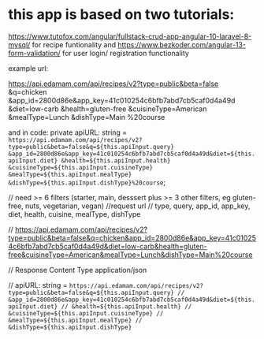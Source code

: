 # this app is based on two tutorials:
https://www.tutofox.com/angular/fullstack-crud-app-angular-10-laravel-8-mysql/ for recipe funtionality and
https://www.bezkoder.com/angular-13-form-validation/ for user login/ registration functionality



example url:

 https://api.edamam.com/api/recipes/v2?type=public&beta=false
 &q=chicken
 &app_id=2800d86e&app_key=41c010254c6bfb7abd7cb5caf0d4a49d
 &diet=low-carb
 &health=gluten-free
 &cuisineType=American
 &mealType=Lunch
 &dishType=Main
 %20course

and in code:
  private apiURL: string = `https://api.edamam.com/api/recipes/v2?type=public&beta=false&q=${this.apiInput.query}
  &app_id=2800d86e&app_key=41c010254c6bfb7abd7cb5caf0d4a49d&diet=${this.apiInput.diet}
  &health=${this.apiInput.health}
  &cuisineType=${this.apiInput.cuisineType}
  &mealType=${this.apiInput.mealType}
  &dishType=${this.apiInput.dishType}%20course`;


   // need >= 6 filters (starter, main, desssert plus >= 3 other filters, eg gluten-free, nuts, vegetarian, vegan) 
  //request url
  // type, query, app_id, app_key, diet, health, cuisine, mealType, dishType

  // https://api.edamam.com/api/recipes/v2?type=public&beta=false&q=chicken&app_id=2800d86e&app_key=41c010254c6bfb7abd7cb5caf0d4a49d&diet=low-carb&health=gluten-free&cuisineType=American&mealType=Lunch&dishType=Main%20course
  
  // Response Content Type application/json


  // apiURL: string = `https://api.edamam.com/api/recipes/v2?type=public&beta=false&q=${this.apiInput.query}
  // &app_id=2800d86e&app_key=41c010254c6bfb7abd7cb5caf0d4a49d&diet=${this.apiInput.diet}
  // &health=${this.apiInput.health}
  // &cuisineType=${this.apiInput.cuisineType}
  // &mealType=${this.apiInput.mealType}
  // &dishType=${this.apiInput.dishType}`